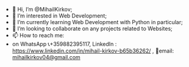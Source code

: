 - 👋 Hi, I’m @MihailKirkov;
- 👀 I’m interested in Web Development;
- 🌱 I’m currently learning Web Development with Python in particular;
- 💞️ I’m looking to collaborate on any projects related to Websites;
- 📫 How to reach me:
-   on WhatsApp 📞+359882395117, LinkedIn : https://www.linkedin.com/in/mihail-kirkov-b65b36262/ , 📧email: mihailkirkov04@gmail.com 

<!---
MihailKirkov/MihailKirkov is a ✨ special ✨ repository because its `README.md` (this file) appears on your GitHub profile.
You can click the Preview link to take a look at your changes.
--->
